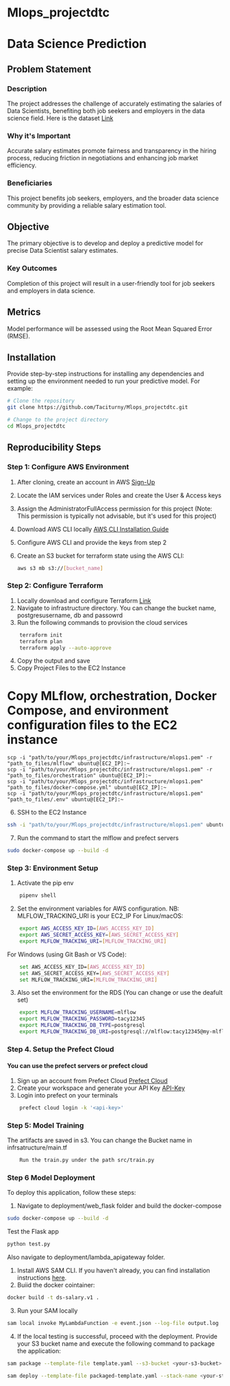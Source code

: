# Mlops_projectdtc


# Data Science Prediction

## Problem Statement

### Description
The project addresses the challenge of accurately estimating the salaries of Data Scientists, benefiting both job seekers and employers in the data science field. Here is the dataset [Link](https://www.kaggle.com/datasets/arnabchaki/data-science-salaries-2023)

### Why it's Important
Accurate salary estimates promote fairness and transparency in the hiring process, reducing friction in negotiations and enhancing job market efficiency.

### Beneficiaries
This project benefits job seekers, employers, and the broader data science community by providing a reliable salary estimation tool.

## Objective

The primary objective is to develop and deploy a predictive model for precise Data Scientist salary estimates.

### Key Outcomes
Completion of this project will result in a user-friendly tool for job seekers and employers in data science.

## Metrics

Model performance will be assessed using the Root Mean Squared Error (RMSE).


## Installation

Provide step-by-step instructions for installing any dependencies and setting up the environment needed to run your predictive model. For example:

```bash
# Clone the repository
git clone https://github.com/Taciturny/Mlops_projectdtc.git

# Change to the project directory
cd Mlops_projectdtc
```

## Reproducibility Steps

### Step 1: Configure AWS Environment

1. After cloning, create an account in AWS [Sign-Up](https://portal.aws.amazon.com/billing/signup#/start/email)
2. Locate the IAM services under Roles and create the User & Access keys
3. Assign the AdministratorFullAccess permission for this project (Note: This permission is typically not advisable, but it's used for this project)
4. Download AWS CLI locally [AWS CLI Installation Guide](https://docs.aws.amazon.com/cli/latest/userguide/getting-started-install.html)
5. Configure AWS CLI and provide the keys from step 2
6. Create an S3 bucket for terraform state using the AWS CLI:

   ```bash
   aws s3 mb s3://[bucket_name]
   ```

### Step 2: Configure Terraform
1. Locally download and configure Terraform [Link](https://www.terraform.io/downloads)
2. Navigate to infrastructure directory. You can change the bucket name, postgresusername, db and passowrd
3. Run the following commands to provision the cloud services

```bash
    terraform init
    terraform plan
    terraform apply --auto-approve
```
4. Copy the output and save
5. Copy Project Files to the EC2 Instance
# Copy MLflow, orchestration, Docker Compose, and environment configuration files to the EC2 instance
    scp -i "path/to/your/Mlops_projectdtc/infrastructure/mlops1.pem" -r "path_to_files/mlflow" ubuntu@[EC2_IP]:~
    scp -i "path/to/your/Mlops_projectdtc/infrastructure/mlops1.pem" -r "path_to_files/orchestration" ubuntu@[EC2_IP]:~
    scp -i "path/to/your/Mlops_projectdtc/infrastructure/mlops1.pem" "path_to_files/docker-compose.yml" ubuntu@[EC2_IP]:~
    scp -i "path/to/your/Mlops_projectdtc/infrastructure/mlops1.pem" "path_to_files/.env" ubuntu@[EC2_IP]:~

6.  SSH to the EC2 Instance
```bash    
ssh -i "path/to/your/Mlops_projectdtc/infrastructure/mlops1.pem" ubuntu@[EC2_IP]
```
7. Run the command to start the mlflow and prefect servers
```bash
sudo docker-compose up --build -d
```

### Step 3: Environment Setup
1. Activate the pip env
```bash
    pipenv shell
```
2. Set the environment variables for AWS configuration. 
NB: MLFLOW_TRACKING_URI is your EC2_IP
For Linux/macOS:
```bash
    export AWS_ACCESS_KEY_ID=[AWS_ACCESS_KEY_ID]
    export AWS_SECRET_ACCESS_KEY=[AWS_SECRET_ACCESS_KEY]
    export MLFLOW_TRACKING_URI=[MLFLOW_TRACKING_URI]
```
For Windows (using Git Bash or VS Code):
```bash
    set AWS_ACCESS_KEY_ID=[AWS_ACCESS_KEY_ID]
    set AWS_SECRET_ACCESS_KEY=[AWS_SECRET_ACCESS_KEY]
    set MLFLOW_TRACKING_URI=[MLFLOW_TRACKING_URI]
```
3. Also set the environment for the RDS (You can change or use the deafult set)
```bash
    export MLFLOW_TRACKING_USERNAME=mlflow
    export MLFLOW_TRACKING_PASSWORD=tacy12345
    export MLFLOW_TRACKING_DB_TYPE=postgresql
    export MLFLOW_TRACKING_DB_URI=postgresql://mlflow:tacy12345@my-mlflow-db-instance.c8p9u7rep2a1.us-east-1.rds.amazonaws.com:5432/mydb100
```

### Step 4.  Setup the Prefect Cloud
#### You can use the prefect servers or prefect cloud
1. Sign up an account from Prefect Cloud [Prefect Cloud](https://app.prefect.cloud/auth/login)
2. Create your workspace and generate your API Key [API-Key](https://docs.prefect.io/2.11.4/cloud/users/api-keys/)
3. Login into prefect on your terminals
```bash
    prefect cloud login -k '<api-key>'
```
### Step 5: Model Training
The artifacts are saved in s3. You can change the Bucket name in infrsatructure/main.tf
```bash
    Run the train.py under the path src/train.py
```

### Step 6 Model Deployment
To deploy this application, follow these steps:

1. Navigate to deployment/web_flask folder and build the docker-compose
```bash
sudo docker-compose up --build -d
```
Test the Flask app
```bash
python test.py
```

Also navigate to deployment/lambda_apigateway folder.
1. Install AWS SAM CLI. If you haven't already, you can find installation instructions [here](https://docs.aws.amazon.com/serverless-application-model/latest/developerguide/install-sam-cli.html).
2. Buiid the docker cointainer:
```bash
docker build -t ds-salary.v1 .
```
3. Run your SAM locally
```bash
sam local invoke MyLambdaFunction -e event.json --log-file output.log
```
4. If the local testing is successful, proceed with the deployment. Provide your S3 bucket name and execute the following command to package the application:
```bash
sam package --template-file template.yaml --s3-bucket <your-s3-bucket> --output-template-file packaged-template.yaml
```
```bash
sam deploy --template-file packaged-template.yaml --stack-name <your-stack-name> --capabilities CAPABILITY_IAM
```
